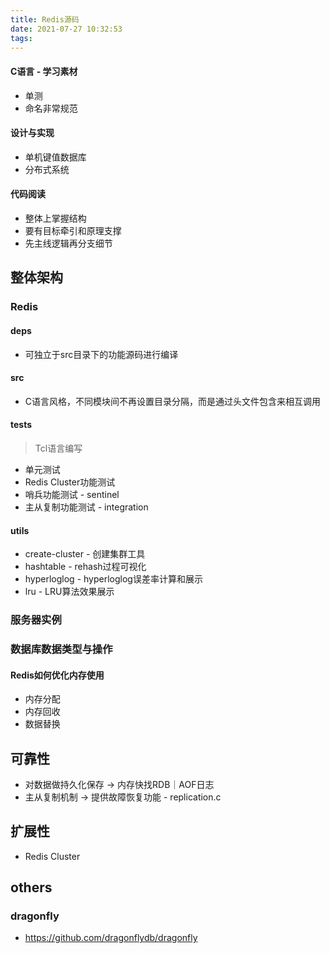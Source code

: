 ```yaml
---
title: Redis源码
date: 2021-07-27 10:32:53
tags:
---
```

#### C语言 - 学习素材
- 单测
- 命名非常规范
#### 设计与实现
- 单机键值数据库
- 分布式系统

#### 代码阅读
- 整体上掌握结构
- 要有目标牵引和原理支撑
- 先主线逻辑再分支细节

## 整体架构
### Redis
#### deps
- 可独立于src目录下的功能源码进行编译
#### src
- C语言风格，不同模块间不再设置目录分隔，而是通过头文件包含来相互调用
#### tests
> Tcl语言编写
- 单元测试
- Redis Cluster功能测试
- 哨兵功能测试 - sentinel
- 主从复制功能测试 - integration
#### utils
- create-cluster - 创建集群工具
- hashtable - rehash过程可视化
- hyperloglog - hyperloglog误差率计算和展示
- lru - LRU算法效果展示

### 服务器实例

### 数据库数据类型与操作

#### Redis如何优化内存使用
- 内存分配
- 内存回收
- 数据替换

## 可靠性
- 对数据做持久化保存 -> 内存快找RDB｜AOF日志
- 主从复制机制 -> 提供故障恢复功能 - replication.c

## 扩展性
- Redis Cluster

## others
### dragonfly
- https://github.com/dragonflydb/dragonfly